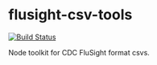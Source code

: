 # flusight-csv-tools

[![Build
Status](https://travis-ci.org/reichlab/flusight-csv-tools.svg?branch=master)](https://travis-ci.org/reichlab/flusight-csv-tools)

Node toolkit for CDC FluSight format csvs.
